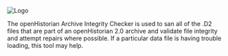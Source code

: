 ![Logo](https://www.gridprotectionalliance.org/images/products/productTitles75/OHIntegrity.png)

The openHistorian Archive Integrity Checker is used to san all of the .D2 files that are part of an openHistorian 2.0 archive and validate file integrity and attempt repairs where possible. If a particular data file is having trouble loading, this tool may help.
